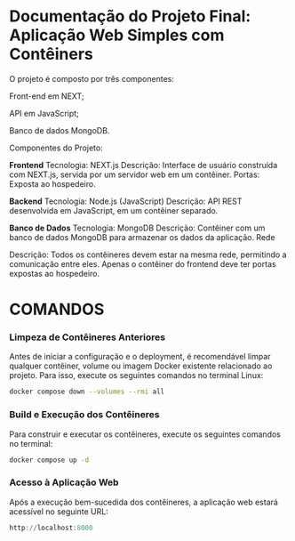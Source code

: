 # Documentação do Projeto Final: Aplicação Web Simples com Contêiners

O projeto é composto por três componentes:

Front-end em NEXT;

API em JavaScript;

Banco de dados MongoDB.

Componentes do Projeto:

**Frontend**
Tecnologia: NEXT.js
Descrição: Interface de usuário construída com NEXT.js, servida por um servidor web em um contêiner.
Portas: Exposta ao hospedeiro.

**Backend**
Tecnologia: Node.js (JavaScript)
Descrição: API REST desenvolvida em JavaScript, em um contêiner separado.

**Banco de Dados**
Tecnologia: MongoDB
Descrição: Contêiner com um banco de dados MongoDB para armazenar os dados da aplicação.
Rede

Descrição: Todos os contêineres devem estar na mesma rede, permitindo a comunicação entre eles. Apenas o contêiner do frontend deve ter portas expostas ao hospedeiro.

# COMANDOS

### Limpeza de Contêineres Anteriores

Antes de iniciar a configuração e o deployment, é recomendável limpar qualquer contêiner, volume ou imagem Docker existente relacionado ao projeto. Para isso, execute os seguintes comandos no terminal Linux:

```bash
docker compose down --volumes --rmi all
```

### Build e Execução dos Contêineres

Para construir e executar os contêineres, execute os seguintes comandos no terminal:

```bash
docker compose up -d
```

### Acesso à Aplicação Web

Após a execução bem-sucedida dos contêineres, a aplicação web estará acessível no seguinte URL:

```powershell
http://localhost:8000
```
